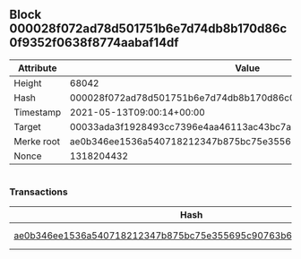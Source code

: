 ## Block 000028f072ad78d501751b6e7d74db8b170d86c0f9352f0638f8774aabaf14df

Attribute | Value
--- | ---
Height | 68042
Hash | 000028f072ad78d501751b6e7d74db8b170d86c0f9352f0638f8774aabaf14df
Timestamp | 2021-05-13T09:00:14+00:00
Target | 00033ada3f1928493cc7396e4aa46113ac43bc7ac52aab5d08e3934913716f64
Merke root | ae0b346ee1536a540718212347b875bc75e355695c90763b6fed85ebcfc9c9a0
Nonce | 1318204432

```

```

### Transactions

Hash | Amount
--- | ---
[ae0b346ee1536a540718212347b875bc75e355695c90763b6fed85ebcfc9c9a0](ae0b346ee1536a540718212347b875bc75e355695c90763b6fed85ebcfc9c9a0.md) | 10.00000000 SKEPTI 
